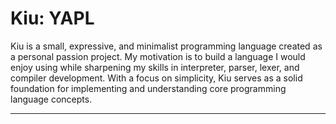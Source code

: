 # Kiu: YAPL

Kiu is a small, expressive, and minimalist programming language created as a personal passion project. 
My motivation is to build a language I would enjoy using while sharpening my skills in interpreter, parser, lexer, and compiler development. 
With a focus on simplicity, Kiu serves as a solid foundation for implementing and understanding core programming language concepts. 

---
